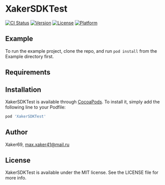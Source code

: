 # XakerSDKTest

[![CI Status](https://img.shields.io/travis/Xaker69/XakerSDKTest.svg?style=flat)](https://travis-ci.org/Xaker69/XakerSDKTest)
[![Version](https://img.shields.io/cocoapods/v/XakerSDKTest.svg?style=flat)](https://cocoapods.org/pods/XakerSDKTest)
[![License](https://img.shields.io/cocoapods/l/XakerSDKTest.svg?style=flat)](https://cocoapods.org/pods/XakerSDKTest)
[![Platform](https://img.shields.io/cocoapods/p/XakerSDKTest.svg?style=flat)](https://cocoapods.org/pods/XakerSDKTest)

## Example

To run the example project, clone the repo, and run `pod install` from the Example directory first.

## Requirements

## Installation

XakerSDKTest is available through [CocoaPods](https://cocoapods.org). To install
it, simply add the following line to your Podfile:

```ruby
pod 'XakerSDKTest'
```

## Author

Xaker69, max.xaker41@mail.ru

## License

XakerSDKTest is available under the MIT license. See the LICENSE file for more info.
